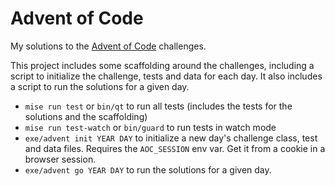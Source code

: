 # Advent of Code

My solutions to the [Advent of Code](https://adventofcode.com/) challenges.

This project includes some scaffolding around the challenges, including a script to initialize the challenge, tests and data for each day. It also includes a script to run the solutions for a given day.

- `mise run test` or `bin/qt` to run all tests (includes the tests for the solutions and the scaffolding)
- `mise run test-watch` or `bin/guard` to run tests in watch mode
- `exe/advent init YEAR DAY` to initialize a new day's challenge class, test and data files. Requires the `AOC_SESSION` env var. Get it from a cookie in a browser session.
- `exe/advent go YEAR DAY` to run the solutions for a given day.
